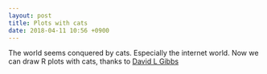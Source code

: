 ```yaml
---
layout: post
title: Plots with cats
date: 2018-04-11 10:56 +0900
---
```


The world seems conquered by cats. Especially the internet world.
Now we can draw R plots with cats, thanks to [David L Gibbs](https://github.com/Gibbsdavidl/CatterPlots)


